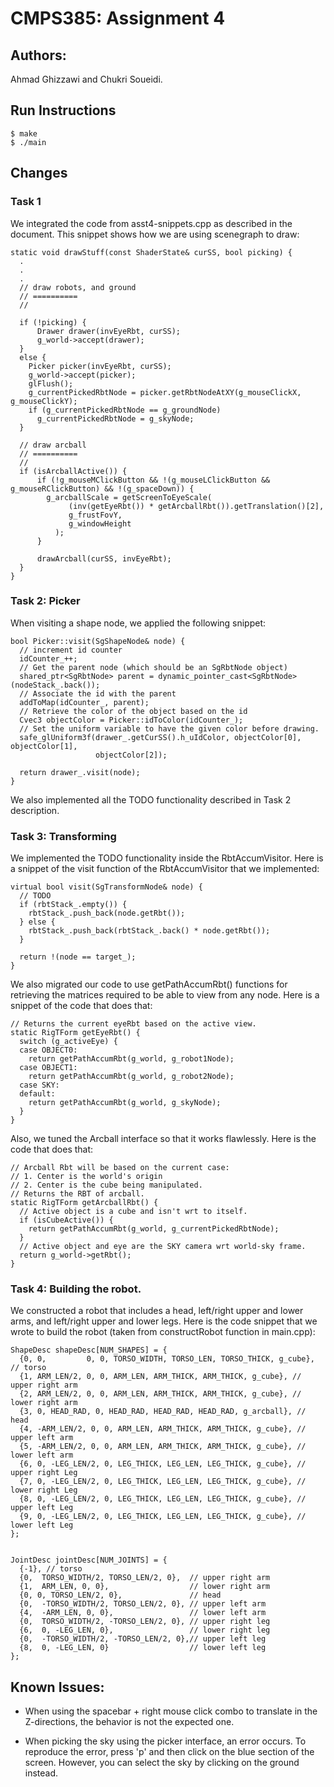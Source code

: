 # CMPS385: Assignment 4
## Authors:
Ahmad Ghizzawi and Chukri Soueidi.  

## Run Instructions
    $ make
    $ ./main

## Changes
### Task 1
We integrated the code from asst4-snippets.cpp as described in the document.
This snippet shows how we are using scenegraph to draw:

    static void drawStuff(const ShaderState& curSS, bool picking) {
      .
      .
      .
      // draw robots, and ground
      // ==========
      //

      if (!picking) {
          Drawer drawer(invEyeRbt, curSS);
          g_world->accept(drawer);
      }
      else {
        Picker picker(invEyeRbt, curSS);
        g_world->accept(picker);
        glFlush();
        g_currentPickedRbtNode = picker.getRbtNodeAtXY(g_mouseClickX, g_mouseClickY);
        if (g_currentPickedRbtNode == g_groundNode)
          g_currentPickedRbtNode = g_skyNode;
      }

      // draw arcball
      // ==========
      //
      if (isArcballActive()) {
          if (!g_mouseMClickButton && !(g_mouseLClickButton && g_mouseRClickButton) && !(g_spaceDown)) {
            g_arcballScale = getScreenToEyeScale(
                 (inv(getEyeRbt()) * getArcballRbt()).getTranslation()[2],
                 g_frustFovY,
                 g_windowHeight
              );
          }

          drawArcball(curSS, invEyeRbt);
      }
    }
### Task 2: Picker
When visiting a shape node, we applied the following snippet:

    bool Picker::visit(SgShapeNode& node) {
      // increment id counter
      idCounter_++;
      // Get the parent node (which should be an SgRbtNode object)
      shared_ptr<SgRbtNode> parent = dynamic_pointer_cast<SgRbtNode>(nodeStack_.back());
      // Associate the id with the parent
      addToMap(idCounter_, parent);
      // Retrieve the color of the object based on the id
      Cvec3 objectColor = Picker::idToColor(idCounter_);
      // Set the uniform variable to have the given color before drawing.
      safe_glUniform3f(drawer_.getCurSS().h_uIdColor, objectColor[0], objectColor[1],
                       objectColor[2]);

      return drawer_.visit(node);
    }

We also implemented all the TODO functionality described in Task 2 description.

### Task 3: Transforming
We implemented the TODO functionality inside the RbtAccumVisitor. Here is a snippet of
the visit function of the RbtAccumVisitor that we implemented:

    virtual bool visit(SgTransformNode& node) {
      // TODO
      if (rbtStack_.empty()) {
        rbtStack_.push_back(node.getRbt());
      } else {
        rbtStack_.push_back(rbtStack_.back() * node.getRbt());
      }

      return !(node == target_);
    }

We also migrated our code to use getPathAccumRbt() functions for retrieving the
matrices required to be able to view from any node. Here is a snippet of the code that does that:

    // Returns the current eyeRbt based on the active view.
    static RigTForm getEyeRbt() {
      switch (g_activeEye) {
      case OBJECT0:
        return getPathAccumRbt(g_world, g_robot1Node);
      case OBJECT1:
        return getPathAccumRbt(g_world, g_robot2Node);
      case SKY:
      default:
        return getPathAccumRbt(g_world, g_skyNode);
      }
    }

Also, we tuned the Arcball interface so that it works flawlessly. Here is the code that does that:

    // Arcball Rbt will be based on the current case:
    // 1. Center is the world's origin
    // 2. Center is the cube being manipulated.
    // Returns the RBT of arcball.
    static RigTForm getArcballRbt() {
      // Active object is a cube and isn't wrt to itself.
      if (isCubeActive()) {
        return getPathAccumRbt(g_world, g_currentPickedRbtNode);
      }
      // Active object and eye are the SKY camera wrt world-sky frame.
      return g_world->getRbt();
    }

### Task 4: Building the robot.
We constructed a robot that includes a head, left/right upper and lower arms,
and left/right upper and lower legs. Here is the code snippet
that we wrote to build the robot (taken from constructRobot function in main.cpp):

    ShapeDesc shapeDesc[NUM_SHAPES] = {
      {0, 0,         0, 0, TORSO_WIDTH, TORSO_LEN, TORSO_THICK, g_cube}, // torso
      {1, ARM_LEN/2, 0, 0, ARM_LEN, ARM_THICK, ARM_THICK, g_cube}, // upper right arm
      {2, ARM_LEN/2, 0, 0, ARM_LEN, ARM_THICK, ARM_THICK, g_cube}, // lower right arm
      {3, 0, HEAD_RAD, 0, HEAD_RAD, HEAD_RAD, HEAD_RAD, g_arcball}, // head
      {4, -ARM_LEN/2, 0, 0, ARM_LEN, ARM_THICK, ARM_THICK, g_cube}, // upper left arm
      {5, -ARM_LEN/2, 0, 0, ARM_LEN, ARM_THICK, ARM_THICK, g_cube}, // lower left arm
      {6, 0, -LEG_LEN/2, 0, LEG_THICK, LEG_LEN, LEG_THICK, g_cube}, // upper right Leg
      {7, 0, -LEG_LEN/2, 0, LEG_THICK, LEG_LEN, LEG_THICK, g_cube}, // lower right Leg
      {8, 0, -LEG_LEN/2, 0, LEG_THICK, LEG_LEN, LEG_THICK, g_cube}, // upper left Leg
      {9, 0, -LEG_LEN/2, 0, LEG_THICK, LEG_LEN, LEG_THICK, g_cube}, // lower left Leg
    };


    JointDesc jointDesc[NUM_JOINTS] = {
      {-1}, // torso
      {0,  TORSO_WIDTH/2, TORSO_LEN/2, 0},  // upper right arm
      {1,  ARM_LEN, 0, 0},                  // lower right arm
      {0, 0, TORSO_LEN/2, 0},               // head
      {0,  -TORSO_WIDTH/2, TORSO_LEN/2, 0}, // upper left arm
      {4,  -ARM_LEN, 0, 0},                 // lower left arm
      {0,  TORSO_WIDTH/2, -TORSO_LEN/2, 0}, // upper right leg
      {6,  0, -LEG_LEN, 0},                 // lower right leg
      {0,  -TORSO_WIDTH/2, -TORSO_LEN/2, 0},// upper left leg
      {8,  0, -LEG_LEN, 0}                  // lower left leg
    };

## Known Issues:
- When using the spacebar + right mouse click combo to translate in the
  Z-directions, the behavior is not the expected one.

- When picking the sky using the picker interface, an error occurs. To reproduce
the error, press 'p' and then click on the blue section of the screen. However,
you can select the sky by clicking on the ground instead.
